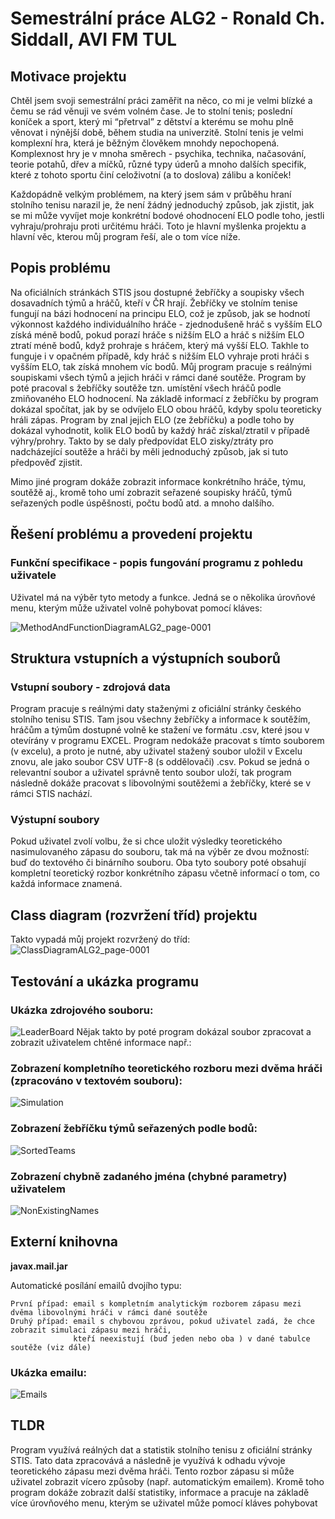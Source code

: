 # Semestrální práce ALG2 - Ronald Ch. Siddall, AVI FM TUL
## Motivace projektu
Chtěl jsem svoji semestrální práci zaměřit na něco, co mi je velmi blízké a čemu se rád věnuji ve svém volném čase. Je to stolní tenis; poslední koníček a sport, který mi “přetrval” z dětství a kterému se mohu plně věnovat i nýnější době, během studia na univerzitě. 
Stolní tenis je velmi komplexní hra, která je běžným člověkem mnohdy nepochopená. Komplexnost hry je v mnoha směrech - psychika, technika, načasování, teorie potahů, dřev a míčků, různé typy úderů a mnoho dalších specifik, které z tohoto sportu činí celoživotní (a to doslova) zálibu a koníček!

Každopádně velkým problémem, na který jsem sám v průběhu hraní stolního tenisu narazil je, že není žádný jednoduchý způsob, jak zjistit, jak se mi může vyvíjet moje konkrétní bodové ohodnocení ELO podle toho, jestli vyhraju/prohraju proti určitému hráči.
Toto je hlavní myšlenka projektu a hlavní věc, kterou můj program řeší, ale o tom více níže.

## Popis problému
Na oficiálních stránkách STIS jsou dostupné žebříčky a soupisky všech dosavadních týmů a hráčů, kteří v ČR hrají. Žebříčky ve stolním tenise fungují na bázi hodnocení na principu ELO, což je způsob, jak se hodnotí výkonnost každého individuálního hráče - zjednodušeně hráč s vyšším ELO získá méně bodů, pokud porazí hráče s nižším ELO a hráč s nižším ELO ztratí méně bodů, když prohraje s hráčem, který má vyšší ELO.
Takhle to funguje i v opačném případě, kdy hráč s nižším ELO vyhraje proti hráči s vyšším ELO, tak získá mnohem víc bodů. Můj program pracuje s reálnými soupiskami všech týmů a jejich hráči v rámci dané soutěže.
Program by poté pracoval s žebříčky soutěže tzn. umístění všech hráčů podle zmiňovaného ELO hodnocení. Na základě informací z žebříčku by program dokázal spočítat, jak by se odvíjelo ELO obou hráčů, kdyby spolu teoreticky hráli zápas.
Program by znal jejich ELO (ze žebříčku) a podle toho by dokázal vyhodnotit, kolik ELO bodů by každý hráč získal/ztratil v případě výhry/prohry. Takto by se daly předpovídat ELO zisky/ztráty pro nadcházející soutěže a hráči by měli jednoduchý způsob, jak si tuto předpověď zjistit.

Mimo jiné program dokáže zobrazit informace konkrétního hráče, týmu, soutěžě aj., kromě toho umí zobrazit seřazené soupisky hráčů, týmů seřazených podle úspěšnosti, počtu bodů atd. a mnoho dalšího.

## Řešení problému a provedení projektu
### Funkční specifikace - popis fungování programu z pohledu uživatele
Uživatel má na výběr tyto metody a funkce. Jedná se o několika úrovňové menu, kterým může uživatel volně pohybovat pomocí kláves:

![MethodAndFunctionDiagramALG2_page-0001](https://github.com/TUL2223ALG/2223alg2-semestralproject-RonaldSiddall/assets/114618003/f32e178d-00e5-4a6f-b21b-a75af8c11341)

## Struktura vstupních a výstupních souborů
### Vstupní soubory - zdrojová data
Program pracuje s reálnými daty staženými z oficiální stránky českého stolního tenisu STIS. Tam jsou všechny žebříčky a informace k soutěžím, hráčům a týmům dostupné volně ke stažení ve formátu .csv, které jsou v otevírány v programu EXCEL. Program nedokáže pracovat s tímto souborem (v excelu), a proto je nutné, aby uživatel stažený soubor uložil v Excelu znovu, ale jako soubor CSV UTF-8 (s oddělovači) .csv.
Pokud se jedná o relevantní soubor a uživatel správně tento soubor uloží, tak program následně dokáže pracovat s libovolnými soutěžemi a žebříčky, které se v rámci STIS nachází.
### Výstupní soubory
Pokud uživatel zvolí volbu, že si chce uložit výsledky teoretického nasimulovaného zápasu do souboru, tak má na výběr ze dvou možností: buď do textového či binárního souboru. Oba tyto soubory poté obsahují kompletní teoretický rozbor konkrétního zápasu včetně informací o tom, co každá informace znamená.

## Class diagram (rozvržení tříd) projektu
Takto vypadá můj projekt rozvržený do tříd:
![ClassDiagramALG2_page-0001](https://github.com/TUL2223ALG/2223alg2-semestralproject-RonaldSiddall/assets/114618003/3cd9049b-df42-4248-a78e-24a4f68c9760)

## Testování a ukázka programu
### Ukázka zdrojového souboru:
![LeaderBoard](https://github.com/TUL2223ALG/2223alg2-semestralproject-RonaldSiddall/assets/114618003/46c70a64-2db4-4dbe-bd93-9d8a302c0730)
Nějak takto by poté program dokázal soubor zpracovat a zobrazit uživatelem chtěné informace např.:
### Zobrazení kompletního teoretického rozboru mezi dvěma hráči (zpracováno v textovém souboru):
![Simulation](https://github.com/TUL2223ALG/2223alg2-semestralproject-RonaldSiddall/assets/114618003/e535a40b-f5fa-4daf-bc72-2f89e3e1587d)
### Zobrazení žebříčku týmů seřazených podle bodů:
![SortedTeams](https://github.com/TUL2223ALG/2223alg2-semestralproject-RonaldSiddall/assets/114618003/061a5355-ce94-40d5-96f5-a9166f16df74)
### Zobrazení chybně zadaného jména (chybné parametry) uživatelem
![NonExistingNames](https://github.com/TUL2223ALG/2223alg2-semestralproject-RonaldSiddall/assets/114618003/13dd6889-32c7-4a82-b598-d606a4f21082)

## Externí knihovna
**javax.mail.jar**

Automatické posílání emailů dvojího typu:

    První případ: email s kompletním analytickým rozborem zápasu mezi dvěma libovolnými hráči v rámci dané soutěže
    Druhý případ: email s chybovou zprávou, pokud uživatel zadá, že chce zobrazit simulaci zápasu mezi hráči,
                  kteří neexistují (buď jeden nebo oba ) v dané tabulce soutěže (viz dále)

### Ukázka emailu:
![Emails](https://github.com/TUL2223ALG/2223alg2-semestralproject-RonaldSiddall/assets/114618003/159c3dfd-ead0-4481-83db-792faaf29299)

## TLDR
Program využívá reálných dat a statistik stolního tenisu z oficiální stránky STIS. 
Tato data zpracovává a následně je využívá k odhadu vývoje teoretického zápasu mezi dvěma hráči.
Tento rozbor zápasu si může uživatel zobrazit vícero způsoby (např. automatickým emailem).
Kromě toho program dokáže zobrazit další statistiky, informace a pracuje na základě více úrovňového menu, kterým se uživatel může pomocí kláves pohybovat
